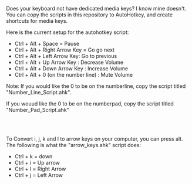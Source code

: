 
Does your keyboard not have dedicated media keys? I know mine doesn't. 
You can copy the scripts in this repository to AutoHotkey, and create shortcuts for media keys.

Here is the current setup for the autohotkey script:

* Ctrl + Alt + Space = Pause
* Ctrl + Alt + Right Arrow Key = Go go next
* Ctrl + Alt + Left Arrow Key: Go to previous
* Ctrl + Alt + Up Arrow Key : Decrease Volume
* Ctrl + Alt + Down Arrow Key : Increase Volume
* Ctrl + Alt + 0 (on the number line) : Mute Volume


Note: If you would like the 0 to be on the numberline, copy the script titled "Number_Line_Script.ahk".



If you wouud like the 0 to be on the numberpad, copy the script titled "Number_Pad_Script.ahk"

<br>
<br>

To Convert i, j, k and l to arrow keys on your computer, you can press alt. 
The following is what the "arrow_keys.ahk" script does:

* Ctrl + k = down
* Ctrl + i = Up arrow
* Ctrl + l = Right Arrow
* Ctrl + j = Left Arrow
